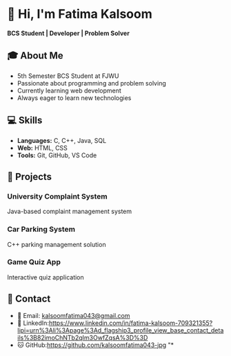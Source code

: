 # 👋 Hi, I'm Fatima Kalsoom

**BCS Student | Developer | Problem Solver**

## 🎓 About Me
- 5th Semester BCS Student at FJWU
- Passionate about programming and problem solving
- Currently learning web development
- Always eager to learn new technologies

## 💻 Skills
- **Languages:** C, C++, Java, SQL
- **Web:** HTML, CSS
- **Tools:** Git, GitHub, VS Code

## 🚀 Projects
### University Complaint System
Java-based complaint management system

### Car Parking System  
C++ parking management solution

### Game Quiz App
Interactive quiz application

## 📧 Contact
- 📧 Email: kalsoomfatima043@gmail.com
- 💼 LinkedIn:https://www.linkedin.com/in/fatima-kalsoom-709321355?lipi=urn%3Ali%3Apage%3Ad_flagship3_profile_view_base_contact_details%3B82imoChNTb2qIm3OwfZqsA%3D%3D
- 🐱 GitHub:https://github.com/kalsoomfatima043-jpg
"*
